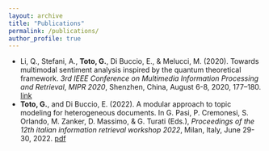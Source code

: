 ```yaml
---
layout: archive
title: "Publications"
permalink: /publications/
author_profile: true
---
```


* Li, Q., Stefani, A., **Toto, G.**, Di Buccio, E., & Melucci, M. (2020). Towards multimodal sentiment analysis inspired by the quantum theoretical framework. *3rd IEEE Conference on Multimedia Information Processing and Retrieval*, *MIPR 2020*, Shenzhen, China, August 6-8, 2020, 177–180. [link](https://ieeexplore.ieee.org/abstract/document/9175513)
* **Toto, G.**, and Di Buccio, E. (2022). A modular approach to topic modeling for heterogeneous documents. In G. Pasi, P. Cremonesi, S. Orlando, M. Zanker, D. Massimo, & G. Turati (Eds.), *Proceedings of the 12th italian information retrieval workshop 2022*, Milan, Italy, June 29-30, 2022. [pdf](https://ceur-ws.org/Vol-3177/paper1.pdf)
